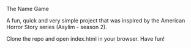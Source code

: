 The Name Game

A fun, quick and very simple project that was inspired by the American Horror Story series (Asylim - season 2).

Clone the repo and open index.html in your browser. Have fun!
